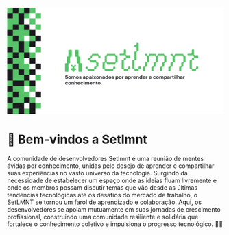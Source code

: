 ![Banner da comunidade de desenvolvedores](https://github.com/setlmnt/.github/blob/main/profile/setlmnt.png?raw=true)

# 👋 Bem-vindos a Setlmnt

A comunidade de desenvolvedores Setlmnt é uma reunião de mentes ávidas por conhecimento, unidas pelo desejo de aprender e compartilhar suas experiências no vasto universo da tecnologia. Surgindo da necessidade de estabelecer um espaço onde as ideias fluam livremente e onde os membros possam discutir temas que vão desde as últimas tendências tecnológicas até os desafios do mercado de trabalho, o SetLMNT se tornou um farol de aprendizado e colaboração. Aqui, os desenvolvedores se apoiam mutuamente em suas jornadas de crescimento profissional, construindo uma comunidade resiliente e solidária que fortalece o conhecimento coletivo e impulsiona o progresso tecnológico. 🚀✨


<!--

**Here are some ideas to get you started:**

🙋‍♀️ A short introduction - what is your organization all about?
🌈 Contribution guidelines - how can the community get involved?
👩‍💻 Useful resources - where can the community find your docs? Is there anything else the community should know?
🍿 Fun facts - what does your team eat for breakfast?
🧙 Remember, you can do mighty things with the power of [Markdown](https://docs.github.com/github/writing-on-github/getting-started-with-writing-and-formatting-on-github/basic-writing-and-formatting-syntax)
-->
